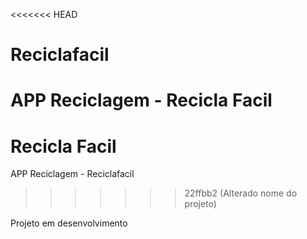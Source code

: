 <<<<<<< HEAD
# Reciclafacil
APP Reciclagem - Recicla Facil
=======
# Recicla Facil
APP Reciclagem - Reciclafacil
>>>>>>> 22ffbb2 (Alterado nome do projeto)

Projeto em desenvolvimento
